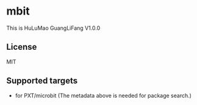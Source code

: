 # mbit

This is HuLuMao GuangLiFang V1.0.0

## License

MIT

## Supported targets

* for PXT/microbit
(The metadata above is needed for package search.)
